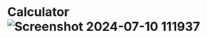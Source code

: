 # Calculator![Screenshot 2024-07-10 111937](https://github.com/poeticinspiired/Calculator/assets/89709811/11899fb8-a4b6-4589-8df2-ee7839743f67)
